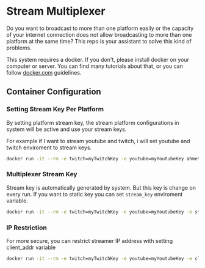 # Stream Multiplexer

Do you want to broadcast to more than one platform easily or the capacity of your internet connection does not allow broadcasting to more than one platform at the same time?
This repo is your assistant to solve this kind of problems.

This system requires a docker. If you don't, please install docker on your computer or server. You can find many tutorials about that, or you can follow [docker.com](https://www.docker.com/products/docker-desktop) guidelines.

## Container Configuration

### Setting Stream Key Per Platform

By setting platform stream key, the stream platform configurations in system will be active and use your stream keys.

For example if I want to stream youtube and twitch, i will set youtube and twitch enviroment to stream keys.

```bash
docker run -it --rm -e twitch=myTwitchKey -e youtube=myYoutubeKey ahmetozer/stream-multiplexer
```

### Multiplexer Stream Key

Stream key is automatically generated by system. But this key is change on every run. If you want to static key
you can set `stream_key` enviroment variable.

```bash
docker run -it --rm -e twitch=myTwitchKey -e youtube=myYoutubeKey -e stream_key=165184asdf8a4sgWwt ahmetozer/stream-multiplexer
```

### IP Restriction

For more secure, you can restrict streamer IP address with setting client_addr variable

```bash
docker run -it --rm -e twitch=myTwitchKey -e youtube=myYoutubeKey -e client_addr=198.51.100.5 ahmetozer/stream-multiplexer
```

[//]: <> ( ## OBS Configuration)
